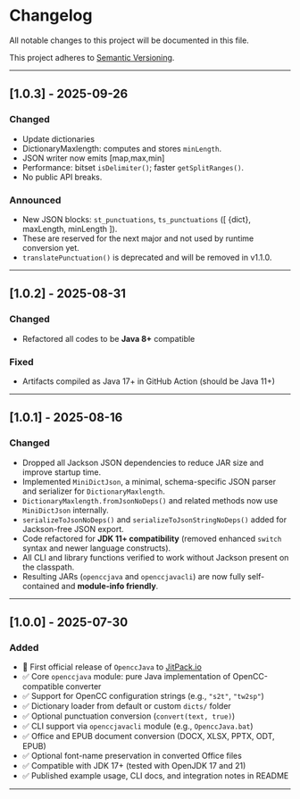 # Changelog

All notable changes to this project will be documented in this file.

This project adheres to [Semantic Versioning](https://semver.org/).

---

## [1.0.3] - 2025-09-26

### Changed

- Update dictionaries
- DictionaryMaxlength: computes and stores `minLength`.
- JSON writer now emits [map,max,min]
- Performance: bitset `isDelimiter()`; faster `getSplitRanges()`.
- No public API breaks.

### Announced

- New JSON blocks: `st_punctuations`, `ts_punctuations` ([ {dict}, maxLength, minLength ]).
- These are reserved for the next major and not used by runtime conversion yet.
- `translatePunctuation()` is deprecated and will be removed in v1.1.0.

---

## [1.0.2] - 2025-08-31

### Changed

- Refactored all codes to be **Java 8+** compatible

### Fixed

- Artifacts compiled as Java 17+ in GitHub Action (should be Java 11+)

---

## [1.0.1] - 2025-08-16

### Changed

- Dropped all Jackson JSON dependencies to reduce JAR size and improve startup time.
- Implemented `MiniDictJson`, a minimal, schema-specific JSON parser and serializer for `DictionaryMaxlength`.
- `DictionaryMaxlength.fromJsonNoDeps()` and related methods now use `MiniDictJson` internally.
- `serializeToJsonNoDeps()` and `serializeToJsonStringNoDeps()` added for Jackson-free JSON export.
- Code refactored for **JDK 11+ compatibility** (removed enhanced `switch` syntax and newer language constructs).
- All CLI and library functions verified to work without Jackson present on the classpath.
- Resulting JARs (`openccjava` and `openccjavacli`) are now fully self-contained and **module-info friendly**.

---

## [1.0.0] - 2025-07-30

### Added

- 🎉 First official release of `OpenccJava` to [JitPack.io](https://jitpack.io/#laisuk/OpenccJava)
- ✅ Core `openccjava` module: pure Java implementation of OpenCC-compatible converter
- ✅ Support for OpenCC configuration strings (e.g., `"s2t"`, `"tw2sp"`)
- ✅ Dictionary loader from default or custom `dicts/` folder
- ✅ Optional punctuation conversion (`convert(text, true)`)
- ✅ CLI support via `openccjavacli` module (e.g., `OpenccJava.bat`)
- ✅ Office and EPUB document conversion (DOCX, XLSX, PPTX, ODT, EPUB)
- ✅ Optional font-name preservation in converted Office files
- ✅ Compatible with JDK 17+ (tested with OpenJDK 17 and 21)
- ✅ Published example usage, CLI docs, and integration notes in README

---

